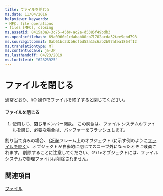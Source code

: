 ```yaml
---
title: ファイルを閉じる
ms.date: 11/04/2016
helpviewer_keywords:
- MFC, file operations
- files [MFC], closing
ms.assetid: 8415a3a8-3c75-45b0-ac2a-d5385f49bdb3
ms.openlocfilehash: 69a0960c1edabab00cb71702acda526ee9ebd798
ms.sourcegitcommit: 0ab61bc3d2b6cfbd52a16c6ab2b97a8ea1864f12
ms.translationtype: MT
ms.contentlocale: ja-JP
ms.lasthandoff: 04/23/2019
ms.locfileid: "62326925"
---
```

# <a name="closing-files"></a>ファイルを閉じる

通常どおり、I/O 操作でファイルを終了すると閉じてください。

#### <a name="to-close-a-file"></a>ファイルを閉じる

1. 使用して、**閉じる**メンバー関数。 この関数は、ファイル システムのファイルを閉じ、必要な場合は、バッファーをフラッシュします。

割り当て済みの場合、 [CFile](../mfc/reference/cfile-class.md)フレーム上のオブジェクト (に示す例のように[ファイルを開く](../mfc/opening-files.md))、オブジェクトが自動的に閉じてスコープ外になったときに破棄されます。 削除することに注意してください、`CFile`オブジェクトには、ファイル システムで物理ファイルは削除されません。

## <a name="see-also"></a>関連項目

[ファイル](../mfc/files-in-mfc.md)
